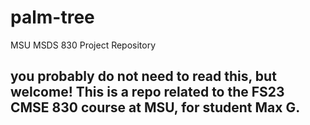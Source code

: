 # palm-tree
MSU MSDS 830 Project Repository
## you probably do not need to read this, but welcome! This is a repo related to the FS23 CMSE 830 course at MSU, for student Max G.
